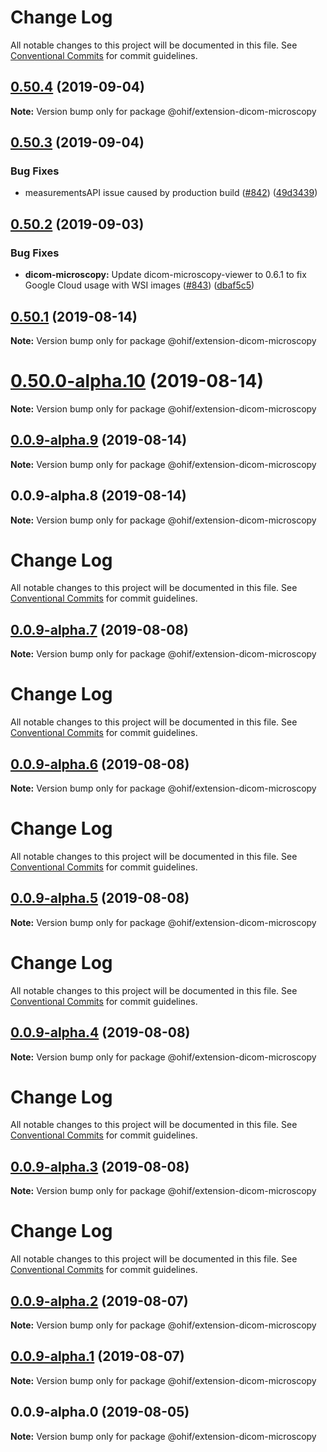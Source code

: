 # Change Log

All notable changes to this project will be documented in this file.
See [Conventional Commits](https://conventionalcommits.org) for commit guidelines.

## [0.50.4](https://github.com/OHIF/Viewers/compare/@ohif/extension-dicom-microscopy@0.50.3...@ohif/extension-dicom-microscopy@0.50.4) (2019-09-04)

**Note:** Version bump only for package @ohif/extension-dicom-microscopy





## [0.50.3](https://github.com/OHIF/Viewers/compare/@ohif/extension-dicom-microscopy@0.50.2...@ohif/extension-dicom-microscopy@0.50.3) (2019-09-04)


### Bug Fixes

* measurementsAPI issue caused by production build ([#842](https://github.com/OHIF/Viewers/issues/842)) ([49d3439](https://github.com/OHIF/Viewers/commit/49d3439))





## [0.50.2](https://github.com/OHIF/Viewers/compare/@ohif/extension-dicom-microscopy@0.50.1...@ohif/extension-dicom-microscopy@0.50.2) (2019-09-03)


### Bug Fixes

* **dicom-microscopy:** Update dicom-microscopy-viewer to 0.6.1 to fix Google Cloud usage with WSI images ([#843](https://github.com/OHIF/Viewers/issues/843)) ([dbaf5c5](https://github.com/OHIF/Viewers/commit/dbaf5c5))





## [0.50.1](https://github.com/OHIF/Viewers/compare/@ohif/extension-dicom-microscopy@0.50.0-alpha.10...@ohif/extension-dicom-microscopy@0.50.1) (2019-08-14)

**Note:** Version bump only for package @ohif/extension-dicom-microscopy





# [0.50.0-alpha.10](https://github.com/OHIF/Viewers/compare/@ohif/extension-dicom-microscopy@0.0.9-alpha.9...@ohif/extension-dicom-microscopy@0.50.0-alpha.10) (2019-08-14)

**Note:** Version bump only for package @ohif/extension-dicom-microscopy





## [0.0.9-alpha.9](https://github.com/OHIF/Viewers/compare/@ohif/extension-dicom-microscopy@0.0.9-alpha.8...@ohif/extension-dicom-microscopy@0.0.9-alpha.9) (2019-08-14)

**Note:** Version bump only for package @ohif/extension-dicom-microscopy





## 0.0.9-alpha.8 (2019-08-14)

**Note:** Version bump only for package @ohif/extension-dicom-microscopy





# Change Log

All notable changes to this project will be documented in this file. See
[Conventional Commits](https://conventionalcommits.org) for commit guidelines.

## [0.0.9-alpha.7](https://github.com/OHIF/Viewers/compare/@ohif/extension-dicom-microscopy@0.0.9-alpha.6...@ohif/extension-dicom-microscopy@0.0.9-alpha.7) (2019-08-08)

**Note:** Version bump only for package @ohif/extension-dicom-microscopy

# Change Log

All notable changes to this project will be documented in this file. See
[Conventional Commits](https://conventionalcommits.org) for commit guidelines.

## [0.0.9-alpha.6](https://github.com/OHIF/Viewers/compare/@ohif/extension-dicom-microscopy@0.0.9-alpha.5...@ohif/extension-dicom-microscopy@0.0.9-alpha.6) (2019-08-08)

**Note:** Version bump only for package @ohif/extension-dicom-microscopy

# Change Log

All notable changes to this project will be documented in this file. See
[Conventional Commits](https://conventionalcommits.org) for commit guidelines.

## [0.0.9-alpha.5](https://github.com/OHIF/Viewers/compare/@ohif/extension-dicom-microscopy@0.0.9-alpha.4...@ohif/extension-dicom-microscopy@0.0.9-alpha.5) (2019-08-08)

**Note:** Version bump only for package @ohif/extension-dicom-microscopy

# Change Log

All notable changes to this project will be documented in this file. See
[Conventional Commits](https://conventionalcommits.org) for commit guidelines.

## [0.0.9-alpha.4](https://github.com/OHIF/Viewers/compare/@ohif/extension-dicom-microscopy@0.0.9-alpha.3...@ohif/extension-dicom-microscopy@0.0.9-alpha.4) (2019-08-08)

**Note:** Version bump only for package @ohif/extension-dicom-microscopy

# Change Log

All notable changes to this project will be documented in this file. See
[Conventional Commits](https://conventionalcommits.org) for commit guidelines.

## [0.0.9-alpha.3](https://github.com/OHIF/Viewers/compare/@ohif/extension-dicom-microscopy@0.0.9-alpha.2...@ohif/extension-dicom-microscopy@0.0.9-alpha.3) (2019-08-08)

**Note:** Version bump only for package @ohif/extension-dicom-microscopy

# Change Log

All notable changes to this project will be documented in this file. See
[Conventional Commits](https://conventionalcommits.org) for commit guidelines.

## [0.0.9-alpha.2](https://github.com/OHIF/Viewers/compare/@ohif/extension-dicom-microscopy@0.0.9-alpha.1...@ohif/extension-dicom-microscopy@0.0.9-alpha.2) (2019-08-07)

**Note:** Version bump only for package @ohif/extension-dicom-microscopy

## [0.0.9-alpha.1](https://github.com/OHIF/Viewers/compare/@ohif/extension-dicom-microscopy@0.0.9-alpha.0...@ohif/extension-dicom-microscopy@0.0.9-alpha.1) (2019-08-07)

**Note:** Version bump only for package @ohif/extension-dicom-microscopy

## 0.0.9-alpha.0 (2019-08-05)

**Note:** Version bump only for package @ohif/extension-dicom-microscopy
